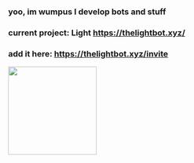 ### yoo, im wumpus I develop bots and stuff
### current project: Light https://thelightbot.xyz/
### add it here: https://thelightbot.xyz/invite

 
<p float="left">
  <img src="https://github-readme-stats.vercel.app/api?username=W1ntr&show_icons=true&theme=buefy" height="180">
</p>

